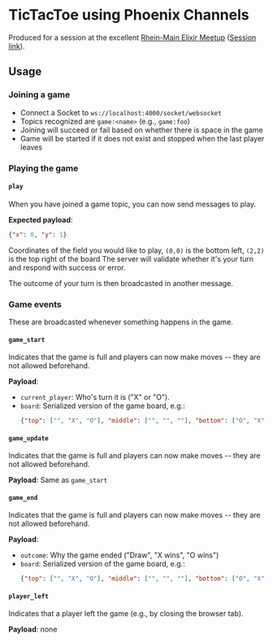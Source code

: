 # TicTacToe using Phoenix Channels
Produced for a session at the excellent [Rhein-Main Elixir Meetup](https://www.meetup.com/Elixir-Meetup-Rhein-Main) ([Session link](https://www.meetup.com/Elixir-Meetup-Rhein-Main/events/247183995/)).

## Usage

### Joining a game
- Connect a Socket to `ws://localhost:4000/socket/websocket`
- Topics recognized are `game:<name>` (e.g., `game:foo`)
- Joining will succeed or fail based on whether there is space in the game
- Game will be started if it does not exist and stopped when the last player leaves

### Playing the game
#### `play`
When you have joined a game topic, you can now send messages to play.

**Expected payload**:
```json
{"x": 0, "y": 1}
```
Coordinates of the field you would like to play, `(0,0)` is the bottom left, `(2,2)` is the top right of the board
The server will validate whether it's your turn and respond with success or error.

The outcome of your turn is then broadcasted in another message.

### Game events
These are broadcasted whenever something happens in the game.

#### `game_start`
Indicates that the game is full and players can now make moves -- they are not allowed beforehand.

**Payload**:
- `current_player`: Who's turn it is ("X" or "O").
- `board`: Serialized version of the game board, e.g.:
  ```json
  {"top": ["", "X", "O"], "middle": ["", "", ""], "bottom": ["O", "X", ""]}
  ```

#### `game_update`
Indicates that the game is full and players can now make moves -- they are not allowed beforehand.

**Payload**: Same as `game_start`

#### `game_end`
Indicates that the game is full and players can now make moves -- they are not allowed beforehand.

**Payload**:
- `outcome`: Why the game ended ("Draw", "X wins", "O wins")
- `board`: Serialized version of the game board, e.g.:
  ```json
  {"top": ["", "X", "O"], "middle": ["", "", ""], "bottom": ["O", "X", ""]}
  ```
#### `player_left`
Indicates that a player left the game (e.g., by closing the browser tab).

**Payload**: none
